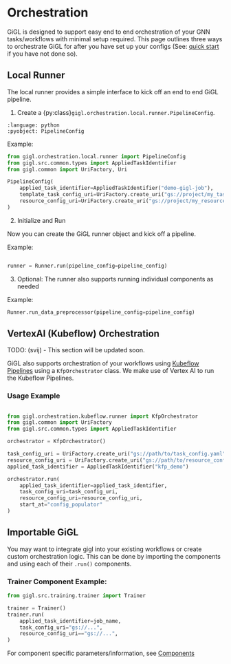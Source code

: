 # Orchestration

GiGL is designed to support easy end to end orchestration of your GNN tasks/workflows with minimal setup required. This
page outlines three ways to orchestrate GiGL for after you have set up your configs (See:
[quick start](./quick_start.md) if you have not done so).

## Local Runner

The local runner provides a simple interface to kick off an end to end GiGL pipeline.

1. Create a {py:class}`gigl.orchestration.local.runner.PipelineConfig`.

```{literalinclude} ../../../python/gigl/orchestration/local/runner.py
:language: python
:pyobject: PipelineConfig
```

Example:

```python
from gigl.orchestration.local.runner import PipelineConfig
from gigl.src.common.types import AppliedTaskIdentifier
from gigl.common import UriFactory, Uri

PipelineConfig(
    applied_task_identifier=AppliedTaskIdentifier("demo-gigl-job"),
    template_task_config_uri=UriFactory.create_uri("gs://project/my_task_config.yaml"),
    resource_config_uri=UriFactory.create_uri("gs://project/my_resource_config.yaml")
)
```

2. Initialize and Run

Now you can create the GiGL runner object and kick off a pipeline.

Example:

```python

runner = Runner.run(pipeline_config=pipeline_config)

```

3. Optional: The runner also supports running individual components as needed

Example:

```python
Runner.run_data_preprocessor(pipeline_config=pipeline_config)
```

## VertexAI (Kubeflow) Orchestration

TODO: (svij) - This section will be updated soon.

GiGL also supports orchestration of your workflows using
[Kubeflow Pipelines](https://www.kubeflow.org/docs/components/pipelines/v2/) using a `KfpOrchestrator` class. We make
use of Vertex AI to run the Kubeflow Pipelines.

### Usage Example

```python

from gigl.orchestration.kubeflow.runner import KfpOrchestrator
from gigl.common import UriFactory
from gigl.src.common.types import AppliedTaskIdentifier

orchestrator = KfpOrchestrator()

task_config_uri = UriFactory.create_uri("gs://path/to/task_config.yaml")
resource_config_uri = UriFactory.create_uri("gs://path/to/resource_config.yaml")
applied_task_identifier = AppliedTaskIdentifier("kfp_demo")

orchestrator.run(
    applied_task_identifier=applied_task_identifier,
    task_config_uri=task_config_uri,
    resource_config_uri=resource_config_uri,
    start_at="config_populator"
)

```

## Importable GiGL

You may want to integrate gigl into your existing workflows or create custom orchestration logic. This can be done by
importing the components and using each of their `.run()` components.

### Trainer Component Example:

```python
from gigl.src.training.trainer import Trainer

trainer = Trainer()
trainer.run(
    applied_task_identifier=job_name,
    task_config_uri="gs://...",
    resource_config_uri=="gs://...",
)
```

For component specific parameters/information, see [Components](../overview/architecture.md)
